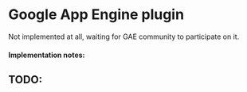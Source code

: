 Google App Engine plugin
==================
Not implemented at all, waiting for GAE community to participate on it.

#### Implementation notes:

## TODO:
